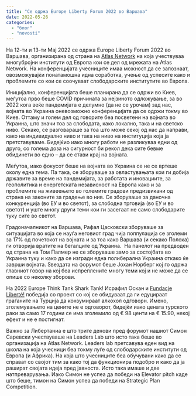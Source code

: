 ```yaml
---
title: "Се одржа Europe Liberty Forum 2022 во Варшава"
date: 2022-05-26
categories: 
  - "блог"
  - "novosti"
---
```


На 12-ти и 13-ти Мај 2022 се одржа Europe Liberty Forum 2022 во Варшава, организирана од страна на [Atlas Network](https://www.atlasnetwork.org/) на која учествуваа многубројни институти од Европа кои се дел од мрежата на Atlas Network. На конференцијата учесниците имаа можност да се запознаат, овозможувајќи понатамошна идна соработка, учење од успесите како и проблемите со кои се соочуваат слободарските институтите во Европа.

Иницијално, конференцијата беше планирана да се одржи во Киев, меѓутоа прво беше COVID причината за нејзиното одложување, за во 2022 кога веќе пандемијата е делумно (да не се урочам) зад нас, војната во Украина оневозможно конференцијата да се одржи токму во Киев. Оттаму и голем дел од говорите беа посветени на војната во Украина, што значи тоа за слободата, како локално, така и на светско ниво. Секако, се разговараше за тоа што може секој од нас да направи, како на индивидуално ниво и така на ниво на институција која ја претставуваме. Бидејќио иако многу работи не разликуваа едни од друго, со голема доза на сигурност би рекол дека сите бевме обидинети во едно – да се стави крај на војната.

Меѓутоа, иако фокусот беше на војната во Украина се не се вртеше околу една тема. Па така, се зборуваше за овластувањата кои ги добија државите за време на пандемијата, за работата и иновациите, за геополитика и енергетската независност на Европа како и за проблемите на живеењето во големите градови предизвикани од страна на законите за градење во нив. Се зборуваше за даночна конкуренција (во ЕУ и во светот), за слободна трговија (во ЕУ и во светот) и уште многу други теми кои ги засегаат не само слободарите туку сите во светот.

Градоначалникот на Варшава, Рафал Цасковски зборуваше за ситуацијата во која се науѓа неговиот град чија поппулација се зголеми за 17% од почетокот на војната и за тоа како Варшава (и секако Полска) ги отворија вратите на бегалците од Украина.  На панелот на предводен од страна на Том Палмер не се зборуваше замо за состојбата во Украина туку и како да се изгради една полиберална Украина откако ќе заврши војната. Ѕвездата на форумот беше Јохан Норберг кој го одржа главниот говор на кој беа испреплените многу теми кој и не може да се опише со неколку зборови.

На 2022 Europe Think Tank Shark Tank! Исрафил Оскан и [Fundacje Liberté!](https://liberte.pl/o-fundacji/) победија со проект со кој се обидуваат да ги едуцираат граѓаните на Турција да конзумираат алкохол одговорн. Имено, зголемувањето на цените не е одговорот, бидејќи иако цената турското раки за само 17 години се има зголемило од € 98 центи на € 15.90, некој ефект и не е постигнат.

Важно за Либертаниа е што трите денови пред форумот нашиот Симон Саревски учествуваше на Leaders Lab што исто така беше во организација на Atlas Network. Leaders lab претсавува еден вид на школа на која учесници беа токму луѓе од слободарските институти од Европа (и Африка). На која што учесниците беа обучувани како да се справат со својот тим за како тој да функционира подобро и како да ја рашират својата идеја пред јавноста. Исто така имаше и двe натпреварувања. Иако Симон не успеа да победи на Elevator pitch каде што беше, тимон на Симон успеа да победи на Strategic Plan Competition.
